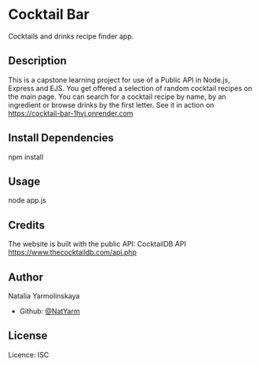 # Cocktail Bar
Cocktails and drinks recipe finder app. 

## Description
This is a capstone learning project for use of a Public API in Node.js, Express and EJS.
You get offered a selection of random cocktail recipes on the main page. 
You can search for a cocktail recipe by name, by an ingredient or browse drinks by the first letter.
See it in action on https://cocktail-bar-1hvj.onrender.com

## Install Dependencies
npm install

## Usage
node app.js

## Credits
The website is built with the public API: CocktailDB API https://www.thecocktaildb.com/api.php

## Author
Natalia Yarmolinskaya
* Github: [@NatYarm](https://github.com/NatYarm)

## License
Licence: ISC


